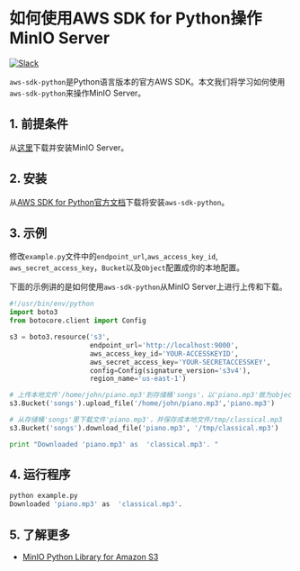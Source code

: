 # 如何使用AWS SDK for Python操作MinIO Server 

[![Slack](https://slack.min.io/slack?type=svg)](http://slack.minio.org.cn/questions)

`aws-sdk-python`是Python语言版本的官方AWS SDK。本文我们将学习如何使用`aws-sdk-python`来操作MinIO Server。

## 1. 前提条件

从[这里](http://docs.minio.org.cn/docs/master/minio-quickstart-guide)下载并安装MinIO Server。

## 2. 安装

从[AWS SDK for Python官方文档](https://aws.amazon.com/sdk-for-python/)下载将安装`aws-sdk-python`。

## 3. 示例

修改`example.py`文件中的`endpoint_url`,`aws_access_key_id`, `aws_secret_access_key`，`Bucket`以及`Object`配置成你的本地配置。

下面的示例讲的是如何使用`aws-sdk-python`从MinIO Server上进行上传和下载。

```python
#!/usr/bin/env/python
import boto3
from botocore.client import Config

s3 = boto3.resource('s3',
                    endpoint_url='http://localhost:9000',
                    aws_access_key_id='YOUR-ACCESSKEYID',
                    aws_secret_access_key='YOUR-SECRETACCESSKEY',
                    config=Config(signature_version='s3v4'),
                    region_name='us-east-1')

# 上传本地文件'/home/john/piano.mp3'到存储桶'songs'，以'piano.mp3'做为object name。
s3.Bucket('songs').upload_file('/home/john/piano.mp3','piano.mp3')

# 从存储桶'songs'里下载文件'piano.mp3'，并保存成本地文件/tmp/classical.mp3
s3.Bucket('songs').download_file('piano.mp3', '/tmp/classical.mp3')

print "Downloaded 'piano.mp3' as  'classical.mp3'. "
```

## 4. 运行程序

```sh
python example.py
Downloaded 'piano.mp3' as  'classical.mp3'.
```

## 5. 了解更多

- [MinIO Python Library for Amazon S3](http://docs.minio.org.cn/docs/master/python-client-quickstart-guide)